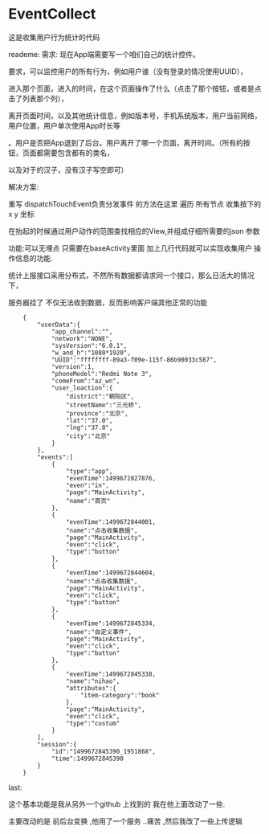 # EventCollect
这是收集用户行为统计的代码

reademe:
需求:
现在App端需要写一个咱们自己的统计控件。

要求，可以监控用户的所有行为，例如用户谁（没有登录的情况使用UUID），

进入那个页面，进入的时间，在这个页面操作了什么（点击了那个按钮，或者是点击了列表那个列），

离开页面时间，以及其他统计信息，例如版本号，手机系统版本，用户当前网络，用户位置，用户单次使用App时长等

。用户是否把App退到了后台。用户离开了哪一个页面，离开时间。（所有的按钮，页面都需要包含都有的类名，

以及对于的汉子，没有汉子写空即可）

解决方案:

重写 dispatchTouchEvent负责分发事件 的方法在这里 遍历 所有节点 收集按下的x y 坐标

在抬起的时候通过用户动作的范围查找相应的View,并组成仔细所需要的json 参数

功能:可以无埋点 只需要在baseActivity里面 加上几行代码就可以实现收集用户
操作信息的功能.



统计上报接口采用分布式，不然所有数据都请求同一个接口，那么日活大的情况下，

服务器挂了 不仅无法收到数据，反而影响客户端其他正常的功能


        {
            "userData":{
                "app_channel":"",
                "network":"NONE",
                "sysVersion":"6.0.1",
                "w_and_h":"1080*1920",
                "UUID":"ffffffff-89a3-f09e-115f-86b90033c587",
                "version":1,
                "phoneModel":"Redmi Note 3",
                "comeFrom":"az_wn",
                "user_loaction":{
                    "district":"朝阳区",
                    "streetName":"三元桥",
                    "province":"北京",
                    "lat":"37.0",
                    "lng":"37.0",
                    "city":"北京"
                }
            },
            "events":[
                {
                    "type":"app",
                    "evenTime":1499672827876,
                    "even":"in",
                    "page":"MainActivity",
                    "name":"首页"
                },
                {
                    "evenTime":1499672844001,
                    "name":"点击收集数据",
                    "page":"MainActivity",
                    "even":"click",
                    "type":"button"
                },
                {
                    "evenTime":1499672844604,
                    "name":"点击收集数据",
                    "page":"MainActivity",
                    "even":"click",
                    "type":"button"
                },
                {
                    "evenTime":1499672845334,
                    "name":"自定义事件",
                    "page":"MainActivity",
                    "even":"click",
                    "type":"button"
                },
                {
                    "evenTime":1499672845338,
                    "name":"nihao",
                    "attributes":{
                        "item-category":"book"
                    },
                    "page":"MainActivity",
                    "even":"click",
                    "type":"custum"
                }
            ],
            "session":{
                "id":"1499672845390_1951868",
                "time":1499672845390
            }
        }





last:

这个基本功能是我从另外一个github 上找到的 我在他上面改动了一些.


主要改动的是 前后台变换 ,他用了一个服务 ..痛苦 ,然后我改了一些上传逻辑
